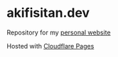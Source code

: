# akifisitan.dev

Repository for my [personal website](https://akifisitan.dev)

Hosted with [Cloudflare Pages](https://pages.cloudflare.com)
